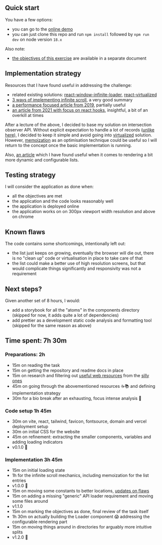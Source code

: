 ## Quick start

You have a few options:

- you can go to the [online demo](https://inifinite-loader.mazur.site)
- you can just clone this repo and run `npm install` followed by `npm run dev` on node version `18.x`

Also note:

- [the objectives of this exercise](./OBJECTIVE.md) are available in a separate document

## Implementation strategy

Resources that I have found useful in addressing the challenge:

- related existing solutions: [react-window-infinite-loader](https://www.npmjs.com/package/react-window-infinite-loader), [react-virtualized](https://github.com/bvaughn/react-virtualized/blob/master/docs/creatingAnInfiniteLoadingList.md)
- [3 ways of implementing infinite scroll](https://blog.logrocket.com/3-ways-implement-infinite-scroll-react/), a very good summary
- [a performance focused article from 2019](https://betterprogramming.pub/build-high-performance-infinite-lists-in-react-a53c0899a211), partially useful
- [an article from 2021 with focus on react hooks](https://blog.logrocket.com/react-hooks-infinite-scroll-advanced-tutorial/), insightful, a bit of an overkill at times

After a lecture of the above, I decided to base my solution on intersection observer API. Without explicit expectation to handle a lot of records ([unlike here](https://github.com/magicwrites/casumo-list/blob/master/OBJECTIVE.md#casumo-loves-lists)), I decided to keep it simple and avoid going into [virtualized](https://github.com/bvaughn/react-virtualized/blob/master/docs/creatingAnInfiniteLoadingList.md) solution. However, [memoization](https://stackoverflow.com/questions/73265434/react-infinite-scroll-how-to-not-re-render-previous-items) as an optimisation technique could be useful so I will return to the concept once the basic implementation is running.

Also, [an article](https://www.developerway.com/posts/react-component-as-prop-the-right-way) which I have found useful when it comes to rendering a bit more dynamic and configurable lists.

## Testing strategy

I will consider the application as done when:

- all the objectives are met
- the application and the code looks reasonably well
- the application is deployed online
- the application works on on 300px viewport width resolution and above on chrome

## Known flaws

The code contains some shortcomings, intentionally left out:

- the list just keeps on growing, eventually the browser will die out, there is no "clean up" code or virtualisation in place to take care of that
- the list could make a better use of high resolution screens, but that would complicate things significantly and responsivity was not a requirement

## Next steps?

Given another set of 8 hours, I would:

- add a storybook for all the "atoms" in the components directory (skipped for now, it adds quite a lot of dependencies)
- add prettier as a development static code analysis and formatting tool (skipped for the same reason as above)

## Time spent: 7h 30m

### Preparations: 2h

- 15m on reading the task
- 15m on getting the repository and readme docs in place
- 15m on research and filtering out [useful web resources](#implementation-strategy) from the [silly ones](https://dev.to/garryxiao/react-infinite-loader-with-typescript-idb)
- 45m on going through the abovementioned resources ☕️📚 and defining implementation strategy
- 30m for a bio break after an exhausting, focus intense analysis 🌴

### Code setup 1h 45m

- 30m on vite, react, tailwind, favicon, fontsource, domain and vercel deployment setup
- 30m on initial CSS for the website
- 45m on refinement: extracting the smaller components, variables and adding loading indicators
- v0.1.0 🎉

### Implementation 3h 45m

- 15m on initial loading state
- 1h for the infinite scroll mechanics, including memoization for the list entries
- v1.0.0 🎉
- 15m on moving some constants to better locations, [updates on flaws](#known-flaws-and-next-steps)
- 15m on adding a missing "generic" API loader requirement and moving some files around
- v1.1.0
- 15m on marking the objectives as done, final review of the task itself
- 1h 30m on actually building the Loader component 😱 addressing the configurable rendering part
- 15m on moving things around in directories for arguably more intuitive splits
- v1.2.0 🎉